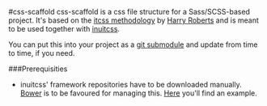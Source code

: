 #css-scaffold
css-scaffold is a css file structure for a Sass/SCSS-based project. It's based on the [itcss methodology](http://itcss.io/) by [Harry Roberts](https://github.com/csswizardry) and is meant to be used together with [inuitcss](http://inuitcss.com/).

You can put this into your project as a [git submodule](http://git-scm.com/book/en/v2/Git-Tools-Submodules) and update from time to time, if you need.

###Prerequisities
- inuitcss' framework repositories have to be downloaded manually. [Bower](http://bower.io/) is to be favoured for managing this. [Here](https://github.com/csshugs/patternlab-scaffolding/blob/master/bower.json) you'll find an example.
